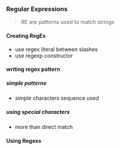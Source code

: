 ### Regular Expressions
> RE are patterns used to match strings
#### Creating RegEx
- use regex literal between slashes
- use regexp constructor
#### writing regex pattern
##### simple patterns
- simple characters sequence used
##### using special characters
- more than direct match
#### Using Regexs

